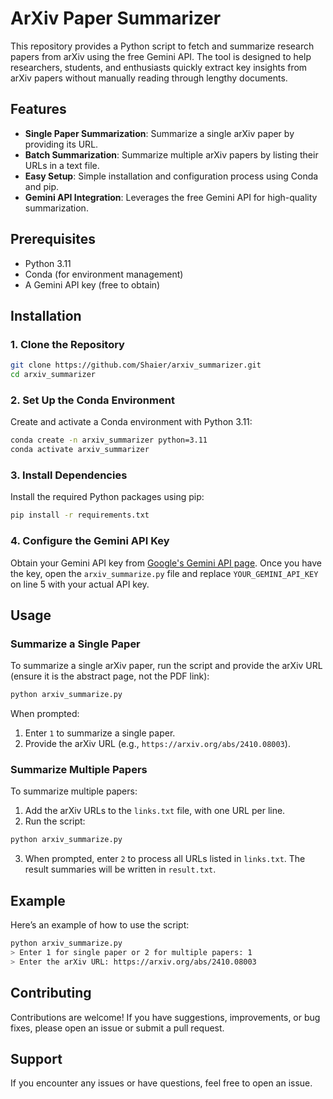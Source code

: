 # ArXiv Paper Summarizer

This repository provides a Python script to fetch and summarize research papers from arXiv using the free Gemini API. The tool is designed to help researchers, students, and enthusiasts quickly extract key insights from arXiv papers without manually reading through lengthy documents.

## Features
- **Single Paper Summarization**: Summarize a single arXiv paper by providing its URL.
- **Batch Summarization**: Summarize multiple arXiv papers by listing their URLs in a text file.
- **Easy Setup**: Simple installation and configuration process using Conda and pip.
- **Gemini API Integration**: Leverages the free Gemini API for high-quality summarization.

## Prerequisites
- Python 3.11
- Conda (for environment management)
- A Gemini API key (free to obtain)

## Installation

### 1. Clone the Repository
```bash
git clone https://github.com/Shaier/arxiv_summarizer.git
cd arxiv_summarizer
```

### 2. Set Up the Conda Environment
Create and activate a Conda environment with Python 3.11:
```bash
conda create -n arxiv_summarizer python=3.11
conda activate arxiv_summarizer
```

### 3. Install Dependencies
Install the required Python packages using pip:
```bash
pip install -r requirements.txt
```

### 4. Configure the Gemini API Key
Obtain your Gemini API key from [Google's Gemini API page](https://ai.google.dev/gemini-api/docs/api-key). Once you have the key, open the `arxiv_summarize.py` file and replace `YOUR_GEMINI_API_KEY` on line 5 with your actual API key.

## Usage

### Summarize a Single Paper
To summarize a single arXiv paper, run the script and provide the arXiv URL (ensure it is the abstract page, not the PDF link):
```bash
python arxiv_summarize.py
```
When prompted:
1. Enter `1` to summarize a single paper.
2. Provide the arXiv URL (e.g., `https://arxiv.org/abs/2410.08003`).

### Summarize Multiple Papers
To summarize multiple papers:
1. Add the arXiv URLs to the `links.txt` file, with one URL per line.
2. Run the script:
```bash
python arxiv_summarize.py
```
3. When prompted, enter `2` to process all URLs listed in `links.txt`. The result summaries will be written in `result.txt`.

## Example
Here’s an example of how to use the script:
```bash
python arxiv_summarize.py
> Enter 1 for single paper or 2 for multiple papers: 1
> Enter the arXiv URL: https://arxiv.org/abs/2410.08003
```

## Contributing
Contributions are welcome! If you have suggestions, improvements, or bug fixes, please open an issue or submit a pull request.

## Support
If you encounter any issues or have questions, feel free to open an issue.